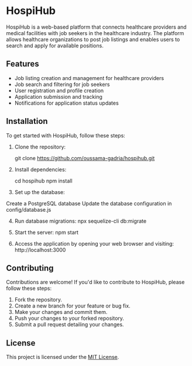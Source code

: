 # HospiHub

HospiHub is a web-based platform that connects healthcare providers and medical facilities with job seekers in the healthcare industry. The platform allows healthcare organizations to post job listings and enables users to search and apply for available positions.

## Features

- Job listing creation and management for healthcare providers
- Job search and filtering for job seekers
- User registration and profile creation
- Application submission and tracking
- Notifications for application status updates

## Installation

To get started with HospiHub, follow these steps:

1. Clone the repository:

   git clone https://github.com/oussama-gadria/hospihub.git
   
2. Install dependencies:
   
   cd hospihub
   npm install
   
4. Set up the database:

Create a PostgreSQL database
Update the database configuration in config/database.js   

4. Run database migrations:
npx sequelize-cli db:migrate


5. Start the server:
  npm start
6. Access the application by opening your web browser and visiting: http://localhost:3000

## Contributing

Contributions are welcome! If you'd like to contribute to HospiHub, please follow these steps:

1. Fork the repository.
2. Create a new branch for your feature or bug fix.
3. Make your changes and commit them.
4. Push your changes to your forked repository.
5. Submit a pull request detailing your changes.

## License

This project is licensed under the [MIT License](LICENSE).
